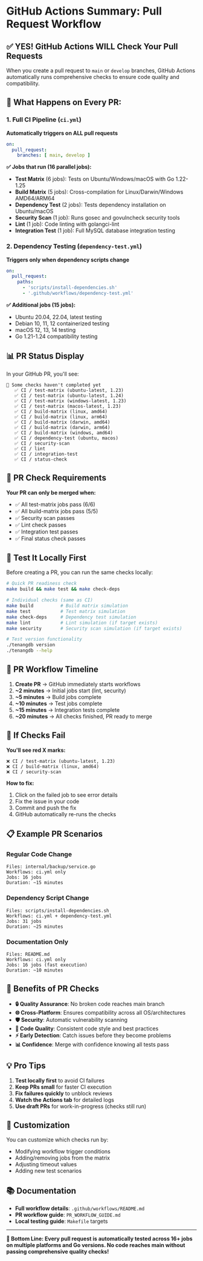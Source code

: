 # GitHub Actions Summary: Pull Request Workflow

## ✅ **YES! GitHub Actions WILL Check Your Pull Requests**

When you create a pull request to `main` or `develop` branches, GitHub Actions automatically runs comprehensive checks to ensure code quality and compatibility.

## 🚀 **What Happens on Every PR:**

### **1. Full CI Pipeline (`ci.yml`)**
**Automatically triggers on ALL pull requests**

```yaml
on:
  pull_request:
    branches: [ main, develop ]
```

**✅ Jobs that run (16 parallel jobs):**
- **Test Matrix** (6 jobs): Tests on Ubuntu/Windows/macOS with Go 1.22-1.25
- **Build Matrix** (5 jobs): Cross-compilation for Linux/Darwin/Windows AMD64/ARM64
- **Dependency Test** (2 jobs): Tests dependency installation on Ubuntu/macOS
- **Security Scan** (1 job): Runs gosec and govulncheck security tools
- **Lint** (1 job): Code linting with golangci-lint
- **Integration Test** (1 job): Full MySQL database integration testing

### **2. Dependency Testing (`dependency-test.yml`)**
**Triggers only when dependency scripts change**

```yaml
on:
  pull_request:
    paths:
      - 'scripts/install-dependencies.sh'
      - '.github/workflows/dependency-test.yml'
```

**✅ Additional jobs (15 jobs):**
- Ubuntu 20.04, 22.04, latest testing
- Debian 10, 11, 12 containerized testing
- macOS 12, 13, 14 testing
- Go 1.21-1.24 compatibility testing

## 📊 **PR Status Display**

In your GitHub PR, you'll see:

```
🔄 Some checks haven't completed yet
   ✅ CI / test-matrix (ubuntu-latest, 1.23)
   ✅ CI / test-matrix (ubuntu-latest, 1.24)
   ✅ CI / test-matrix (windows-latest, 1.23)
   ✅ CI / test-matrix (macos-latest, 1.23)
   ✅ CI / build-matrix (linux, amd64)
   ✅ CI / build-matrix (linux, arm64)
   ✅ CI / build-matrix (darwin, amd64)
   ✅ CI / build-matrix (darwin, arm64)
   ✅ CI / build-matrix (windows, amd64)
   ✅ CI / dependency-test (ubuntu, macos)
   ✅ CI / security-scan
   ✅ CI / lint
   ✅ CI / integration-test
   ✅ CI / status-check
```

## 🎯 **PR Check Requirements**

**Your PR can only be merged when:**
- ✅ All test-matrix jobs pass (6/6)
- ✅ All build-matrix jobs pass (5/5)
- ✅ Security scan passes
- ✅ Lint check passes
- ✅ Integration test passes
- ✅ Final status check passes

## 🧪 **Test It Locally First**

Before creating a PR, you can run the same checks locally:

```bash
# Quick PR readiness check
make build && make test && make check-deps

# Individual checks (same as CI)
make build          # Build matrix simulation
make test           # Test matrix simulation
make check-deps     # Dependency test simulation
make lint           # Lint simulation (if target exists)
make security       # Security scan simulation (if target exists)

# Test version functionality
./tenangdb version
./tenangdb --help
```

## 🔄 **PR Workflow Timeline**

1. **Create PR** → GitHub immediately starts workflows
2. **~2 minutes** → Initial jobs start (lint, security)
3. **~5 minutes** → Build jobs complete
4. **~10 minutes** → Test jobs complete
5. **~15 minutes** → Integration tests complete
6. **~20 minutes** → All checks finished, PR ready to merge

## 🚨 **If Checks Fail**

**You'll see red X marks:**
```
❌ CI / test-matrix (ubuntu-latest, 1.23)
❌ CI / build-matrix (linux, amd64)
❌ CI / security-scan
```

**How to fix:**
1. Click on the failed job to see error details
2. Fix the issue in your code
3. Commit and push the fix
4. GitHub automatically re-runs the checks

## 📋 **Example PR Scenarios**

### **Regular Code Change**
```
Files: internal/backup/service.go
Workflows: ci.yml only
Jobs: 16 jobs
Duration: ~15 minutes
```

### **Dependency Script Change**
```
Files: scripts/install-dependencies.sh
Workflows: ci.yml + dependency-test.yml
Jobs: 31 jobs
Duration: ~25 minutes
```

### **Documentation Only**
```
Files: README.md
Workflows: ci.yml only
Jobs: 16 jobs (fast execution)
Duration: ~10 minutes
```

## 🎉 **Benefits of PR Checks**

- **🔒 Quality Assurance**: No broken code reaches main branch
- **🌐 Cross-Platform**: Ensures compatibility across all OS/architectures
- **🛡️ Security**: Automatic vulnerability scanning
- **🧹 Code Quality**: Consistent code style and best practices
- **⚡ Early Detection**: Catch issues before they become problems
- **📊 Confidence**: Merge with confidence knowing all tests pass

## 💡 **Pro Tips**

1. **Test locally first** to avoid CI failures
2. **Keep PRs small** for faster CI execution
3. **Fix failures quickly** to unblock reviews
4. **Watch the Actions tab** for detailed logs
5. **Use draft PRs** for work-in-progress (checks still run)

## 🔧 **Customization**

You can customize which checks run by:
- Modifying workflow trigger conditions
- Adding/removing jobs from the matrix
- Adjusting timeout values
- Adding new test scenarios

## 📚 **Documentation**

- **Full workflow details**: `.github/workflows/README.md`
- **PR workflow guide**: `PR_WORKFLOW_GUIDE.md`
- **Local testing guide**: `Makefile` targets

---

**🎯 Bottom Line: Every pull request is automatically tested across 16+ jobs on multiple platforms and Go versions. No code reaches main without passing comprehensive quality checks!**